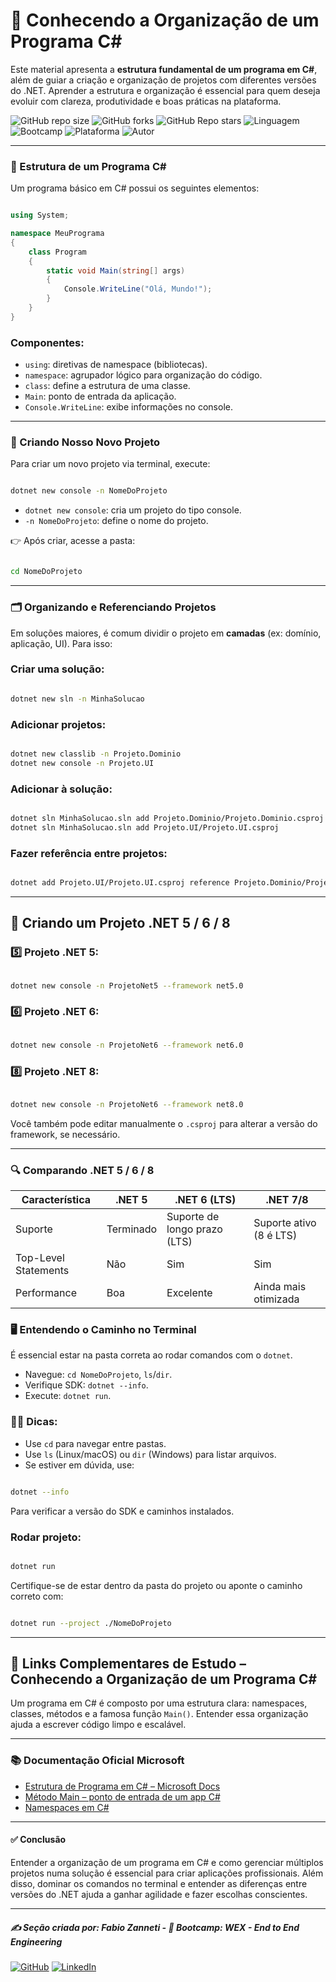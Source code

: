 # 🧱 Conhecendo a Organização de um Programa C#

Este material apresenta a **estrutura fundamental de um programa em C#**, além de guiar a criação e organização de projetos com diferentes versões do .NET. Aprender a estrutura e organização é essencial para quem deseja evoluir com clareza, produtividade e boas práticas na plataforma.

![GitHub repo size](https://img.shields.io/github/repo-size/fzanneti/wex-e2e-csharp)
![GitHub forks](https://img.shields.io/github/forks/fzanneti/wex-e2e-csharp?style=social)
![GitHub Repo stars](https://img.shields.io/github/stars/fzanneti/wex-e2e-csharp?style=social)
![Linguagem](https://img.shields.io/badge/Linguagem-CSharp-blue)
![Bootcamp](https://img.shields.io/badge/WEX-End--to--End%20Engineering-blueviolet?logo=vercel&logoColor=white)
![Plataforma](https://img.shields.io/badge/Powered%20by-DIO.io-red?logo=data:image/svg+xml;base64,PHN2ZyBmaWxsPSIjZmZmIiB2aWV3Qm94PSIwIDAgMzIgMzIiIHhtbG5zPSJodHRwOi8vd3d3LnczLm9yZy8yMDAwL3N2ZyI+PHBhdGggZD0iTTYuNzEgMy4yNWMtMi44OCAxLjQxLTUuMDcgNC4yMy01LjA3IDcuNzYgMCAzLjU4IDIuMjggNi43IDUuMzMgOC4xNSAxLjgzLS42MiAyLjQtMi4yNiAyLjQtMy44MSAwLS4yMy0uMDItLjQ1LS4wNS0uNjZBLjQ0LjQ0IDAgMDExMC4xIDExYy4yNC0uNzUuMTEtMS41My0uMy0yLjIyQzguOTIgNy45NiA3LjMzIDcuNSA1Ljc0IDcuNjZhNS41NSA1LjU1IDAgM)
![Autor](https://img.shields.io/badge/Autor-fzanneti-blue?style=flat-square&logo=github)

---

### 🧠 Estrutura de um Programa C#

Um programa básico em C# possui os seguintes elementos:

```csharp

using System;

namespace MeuPrograma
{
    class Program
    {
        static void Main(string[] args)
        {
            Console.WriteLine("Olá, Mundo!");
        }
    }
}

```

### Componentes:

* `using`: diretivas de namespace (bibliotecas).
* `namespace`: agrupador lógico para organização do código.
* `class`: define a estrutura de uma classe.
* `Main`: ponto de entrada da aplicação.
* `Console.WriteLine`: exibe informações no console.

---

### 🚀 Criando Nosso Novo Projeto

Para criar um novo projeto via terminal, execute:

```bash

dotnet new console -n NomeDoProjeto

```

* `dotnet new console`: cria um projeto do tipo console.
* `-n NomeDoProjeto`: define o nome do projeto.

👉 Após criar, acesse a pasta:

```bash

cd NomeDoProjeto

```

---

### 🗂️ Organizando e Referenciando Projetos

Em soluções maiores, é comum dividir o projeto em **camadas** (ex: domínio, aplicação, UI). Para isso:

### Criar uma solução:

```bash

dotnet new sln -n MinhaSolucao

```

### Adicionar projetos:

```bash

dotnet new classlib -n Projeto.Dominio
dotnet new console -n Projeto.UI

```

### Adicionar à solução:

```bash

dotnet sln MinhaSolucao.sln add Projeto.Dominio/Projeto.Dominio.csproj
dotnet sln MinhaSolucao.sln add Projeto.UI/Projeto.UI.csproj

```

### Fazer referência entre projetos:

```bash

dotnet add Projeto.UI/Projeto.UI.csproj reference Projeto.Dominio/Projeto.Dominio.csproj

```

---

## 🧱 Criando um Projeto .NET 5 / 6 / 8

### 5️⃣ Projeto .NET 5:

```bash

dotnet new console -n ProjetoNet5 --framework net5.0

```

### 6️⃣ Projeto .NET 6:

```bash

dotnet new console -n ProjetoNet6 --framework net6.0

```

### 8️⃣ Projeto .NET 8:

```bash

dotnet new console -n ProjetoNet6 --framework net8.0

```

Você também pode editar manualmente o `.csproj` para alterar a versão do framework, se necessário.

---

### 🔍 Comparando .NET 5 / 6 / 8

| Característica       | .NET 5              | .NET 6 (LTS)                    | .NET 7/8                     |
| -------------------- | ------------------- | ------------------------------- | ---------------------------- |
| Suporte              | Terminado           | Suporte de longo prazo (LTS)    | Suporte ativo (8 é LTS)      |
| Top-Level Statements | Não                 | Sim                             | Sim                          |
| Performance          | Boa                 | Excelente                       | Ainda mais otimizada         |


### 🖥️ Entendendo o Caminho no Terminal

É essencial estar na pasta correta ao rodar comandos com o `dotnet`.

- Navegue: `cd NomeDoProjeto`, `ls`/`dir`.
- Verifique SDK: `dotnet --info`.
- Execute: `dotnet run`.

### 👌🏻 Dicas:

- Use `cd` para navegar entre pastas.
- Use `ls` (Linux/macOS) ou `dir` (Windows) para listar arquivos.
- Se estiver em dúvida, use:

```bash

dotnet --info

```

Para verificar a versão do SDK e caminhos instalados.

### Rodar projeto:

```bash

dotnet run

```

Certifique-se de estar dentro da pasta do projeto ou aponte o caminho correto com:

```bash

dotnet run --project ./NomeDoProjeto

```

---

## 🧩 Links Complementares de Estudo – Conhecendo a Organização de um Programa C#

Um programa em C# é composto por uma estrutura clara: namespaces, classes, métodos e a famosa função `Main()`. Entender essa organização ajuda a escrever código limpo e escalável.

---

### 📚 Documentação Oficial Microsoft

- [Estrutura de Programa em C# – Microsoft Docs](https://learn.microsoft.com/pt-br/dotnet/csharp/fundamentals/program-structure/program-structure)
- [Método Main – ponto de entrada de um app C#](https://learn.microsoft.com/pt-br/dotnet/csharp/programming-guide/main-and-command-args/)
- [Namespaces em C#](https://learn.microsoft.com/pt-br/dotnet/csharp/programming-guide/namespaces/)

---

#### ✅ Conclusão

Entender a organização de um programa em C# e como gerenciar múltiplos projetos numa solução é essencial para criar aplicações profissionais. Além disso, dominar os comandos no terminal e entender as diferenças entre versões do .NET ajuda a ganhar agilidade e fazer escolhas conscientes.

---

##### ✍️ Seção criada por: *Fabio Zanneti* - 🎯 Bootcamp: **WEX - End to End Engineering**
[![GitHub](https://img.shields.io/badge/GitHub-fzanneti-181717?style=flat&logo=github)](https://github.com/fzanneti)
[![LinkedIn](https://img.shields.io/badge/LinkedIn-fzanneti-0A66C2?style=flat&logo=linkedin&logoColor=white)](https://linkedin.com/in/fzanneti)